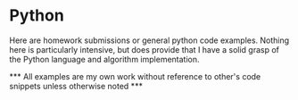 # Python
Here are homework submissions or general python code examples. Nothing here is particularly intensive, but does provide that I have a solid grasp of the Python language and algorithm implementation. 

*** All examples are my own work without reference to other's code snippets unless otherwise noted ***

